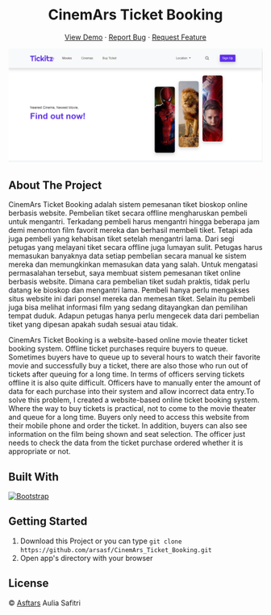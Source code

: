 <h1 align='center'>CinemArs Ticket Booking</h1>
  <p align="center">
    <a href="https://cinemarsticketbooking.netlify.app/">View Demo</a>
    ·
    <a href="https://github.com/arsasf/CinemArs_Ticket_Booking/issues">Report Bug</a>
    ·
    <a href="https://github.com/arsasf/CinemArs_Ticket_Booking/pulls">Request Feature</a>
  </p>

![Image Banner](image_banner.png)

## About The Project

CinemArs Ticket Booking adalah sistem pemesanan tiket bioskop online berbasis website. Pembelian tiket secara offline mengharuskan pembeli untuk mengantri. Terkadang pembeli harus mengantri hingga beberapa jam demi menonton film favorit mereka dan berhasil membeli tiket. Tetapi ada juga pembeli yang kehabisan tiket setelah mengantri lama. Dari segi petugas yang melayani tiket secara offline juga lumayan sulit. Petugas harus memasukan banyaknya data setiap pembelian secara manual ke sistem mereka dan memungkinkan memasukan data yang salah. Untuk mengatasi permasalahan tersebut, saya membuat sistem pemesanan tiket online berbasis website. Dimana cara pembelian tiket sudah praktis, tidak perlu datang ke bioskop dan mengantri lama. Pembeli hanya perlu mengakses situs website ini dari ponsel mereka dan memesan tiket. Selain itu pembeli juga bisa melihat informasi film yang sedang ditayangkan dan pemilihan tempat duduk. Adapun petugas hanya perlu mengecek data dari pembelian tiket yang dipesan apakah sudah sesuai atau tidak.

CinemArs Ticket Booking is a website-based online movie theater ticket booking system. Offline ticket purchases require buyers to queue. Sometimes buyers have to queue up to several hours to watch their favorite movie and successfully buy a ticket, there are also those who run out of tickets after queuing for a long time. In terms of officers serving tickets offline it is also quite difficult. Officers have to manually enter the amount of data for each purchase into their system and allow incorrect data entry.To solve this problem, I created a website-based online ticket booking system. Where the way to buy tickets is practical, not to come to the movie theater and queue for a long time. Buyers only need to access this website from their mobile phone and order the ticket. In addition, buyers can also see information on the film being shown and seat selection. The officer just needs to check the data from the ticket purchase ordered whether it is appropriate or not.

## Built With

[![Bootstrap](https://img.shields.io/badge/Bootstrap-v5.0.x-blue)](https://getbootstrap.com/)

## Getting Started

1. Download this Project or you can type `git clone https://github.com/arsasf/CinemArs_Ticket_Booking.git`
2. Open app's directory with your browser

## License

© [Asftars](https://github.com/arsasf/)
Aulia Safitri
